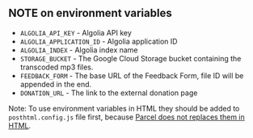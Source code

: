 ## NOTE on environment variables

- `ALGOLIA_API_KEY` - Algolia API key
- `ALGOLIA_APPLICATION_ID` - Algolia application ID
- `ALGOLIA_INDEX` - Algolia index name
- `STORAGE_BUCKET` - The Google Cloud Storage bucket containing the transcoded mp3 files.
- `FEEDBACK_FORM` - The base URL of the Feedback Form, file ID will be appended in the end.
- `DONATION_URL` - The link to the external donation page

Note: To use environment variables in HTML they should be added to `posthtml.config.js` file first, because [Parcel does not replaces them in HTML](https://github.com/parcel-bundler/parcel/issues/1209#issuecomment-432424397).
